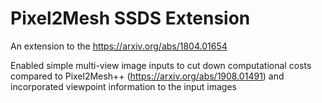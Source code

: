 # Pixel2Mesh SSDS Extension

An extension to the https://arxiv.org/abs/1804.01654

Enabled simple multi-view image inputs to cut down computational costs compared to Pixel2Mesh++ (https://arxiv.org/abs/1908.01491) and incorporated viewpoint information to the input images
